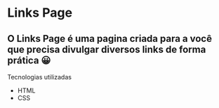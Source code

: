 <h1>Links Page</h1>
    <h2>O Links Page é uma pagina criada para a você que precisa divulgar diversos links de forma prática 😀</h2>
    <p>Tecnologias utilizadas</p>
    <ul>
        <li>HTML
        <li>CSS
    </ul>
